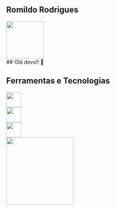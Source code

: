 ## Romildo Rodrigues
<div style="display: grid;    align-content: center;">
 <div style="right: 20px;"> <img src="https://img.icons8.com/clouds/512/linux-client.png" width="100px" height="100px"/></div>
</div>

<link rel="stylesheet" href="https://cdn.jsdelivr.net/gh/devicons/devicon@v2.15.1/devicon.min.css">
## Olá devs!! 👋 

<!--
**mt-romildo/mt-romildo** is a ✨ _special_ ✨ repository because its `README.md` (this file) appears on your GitHub profile.

Here are some ideas to get you started:

- 🔭 I’m currently working on ...
- 🌱 I’m currently learning ...
- 👯 I’m looking to collaborate on ...
- 🤔 I’m looking for help with ...
- 💬 Ask me about ...
- 📫 How to reach me: ...
- 😄 Pronouns: ...
- ⚡ Fun fact: ...
-->
## Ferramentas e Tecnologias

<div style="display: grid;    align-content: center;">
    <link rel="stylesheet" href="https://cdn.jsdelivr.net/gh/devicons/devicon@v2.15.1/devicon.min.css" width="40" height="40">
    <img src="https://img.icons8.com/color/512/linux--v1.png" width="40" height="40" />
    <img src="https://img.icons8.com/color/512/html-5--v1.png" width="40" height="40" />
    <img src="https://img.icons8.com/color/512/css3.png" width="40" height="40" />
 </div>




<div>
<a href="https://github.com/mt-romildo">
<i class="devicon-linux-plain"></i>
<img height="180em" src="https://github-readme-stats.vercel.app/api?username=mt-romildo&show_icons=true&theme=github_dark&include_all_commits=true&count_private=true"/>
</div>
